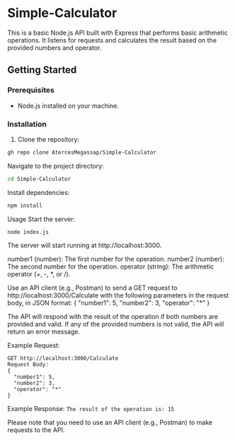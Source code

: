 # Simple-Calculator

This is a basic Node.js API built with Express that performs basic arithmetic operations. It listens for requests and calculates the result based on the provided numbers and operator.

## Getting Started

### Prerequisites

- Node.js installed on your machine.

### Installation

1. Clone the repository:

```bash
gh repo clone AtercesMegassap/Simple-Calculator
```
Navigate to the project directory:
```bash
cd Simple-Calculator
```
Install dependencies:
```bash
npm install
```

Usage
Start the server:
```bash
node index.js
```
The server will start running at http://localhost:3000.

number1 (number): The first number for the operation.
number2 (number): The second number for the operation.
operator (string): The arithmetic operator (+, -, *, or /).

Use an API client (e.g., Postman) to send a GET request to http://localhost:3000/Calculate with the following parameters in the request body, in JSON format:
{
  "number1": 5,
  "number2": 3,
  "operator": "*"
}

The API will respond with the result of the operation if both numbers are provided and valid. If any of the provided numbers is not valid, the API will return an error message.

Example Request:
```
GET http://localhost:3000/Calculate
Request Body:
{
  "number1": 5,
  "number2": 3,
  "operator": "*"
}
```
Example Response:
```The result of the operation is: 15```

Please note that you need to use an API client (e.g., Postman) to make requests to the API.

